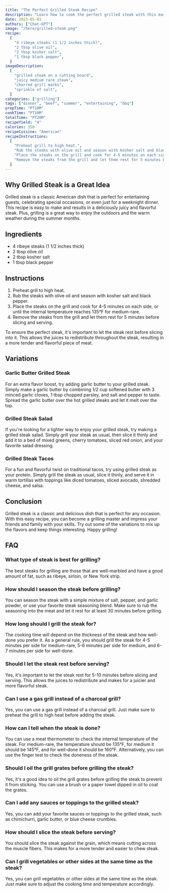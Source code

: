 ```yaml
---
title: "The Perfect Grilled Steak Recipe"
description: "Learn how to cook the perfect grilled steak with this easy and delicious recipe. Impress your friends and family with your grilling skills!"
date: 2023-05-01
authors: ["Chat-GPT"]
image: "/hero/grilled-steak.png"
recipe:
  [
    "4 ribeye steaks (1 1/2 inches thick)",
    "2 tbsp olive oil",
    "2 tbsp kosher salt",
    "1 tbsp black pepper",
  ]
imageDescription:
  [
    "grilled steak on a cutting board",
    "juicy medium rare steak",
    "charred grill marks",
    "sprinkle of salt",
  ]
categories: ["grilling"]
tags: ["dinner", "beef", "summer", "entertaining", "bbq"]
prepTime: "PT10M"
cookTime: "PT10M"
totalTime: "PT20M"
recipeYield: "4"
calories: 350
recipeCuisine: "American"
recipeInstructions:
  [
    "Preheat grill to high heat.",
    "Rub the steaks with olive oil and season with kosher salt and black pepper.",
    "Place the steaks on the grill and cook for 4-5 minutes on each side, or until the internal temperature reaches 135°F for medium-rare.",
    "Remove the steaks from the grill and let them rest for 5 minutes before slicing and serving.",
  ]
---
```


## Why Grilled Steak is a Great Idea

Grilled steak is a classic American dish that is perfect for entertaining guests, celebrating special occasions, or even just for a weeknight dinner. This recipe is easy to make and results in a deliciously juicy and flavorful steak. Plus, grilling is a great way to enjoy the outdoors and the warm weather during the summer months.

## Ingredients

- 4 ribeye steaks (1 1/2 inches thick)
- 2 tbsp olive oil
- 2 tbsp kosher salt
- 1 tbsp black pepper

## Instructions

1. Preheat grill to high heat.
2. Rub the steaks with olive oil and season with kosher salt and black pepper.
3. Place the steaks on the grill and cook for 4-5 minutes on each side, or until the internal temperature reaches 135°F for medium-rare.
4. Remove the steaks from the grill and let them rest for 5 minutes before slicing and serving.

To ensure the perfect steak, it's important to let the steak rest before slicing into it. This allows the juices to redistribute throughout the steak, resulting in a more tender and flavorful piece of meat.

## Variations

### Garlic Butter Grilled Steak

For an extra flavor boost, try adding garlic butter to your grilled steak. Simply make a garlic butter by combining 1/2 cup softened butter with 3 minced garlic cloves, 1 tbsp chopped parsley, and salt and pepper to taste. Spread the garlic butter over the hot grilled steaks and let it melt over the top.

### Grilled Steak Salad

If you're looking for a lighter way to enjoy your grilled steak, try making a grilled steak salad. Simply grill your steak as usual, then slice it thinly and add it to a bed of mixed greens, cherry tomatoes, sliced red onion, and your favorite salad dressing.

### Grilled Steak Tacos

For a fun and flavorful twist on traditional tacos, try using grilled steak as your protein. Simply grill the steak as usual, slice it thinly, and serve it in warm tortillas with toppings like diced tomatoes, sliced avocado, shredded cheese, and salsa.

## Conclusion

Grilled steak is a classic and delicious dish that is perfect for any occasion. With this easy recipe, you can become a grilling master and impress your friends and family with your skills. Try out some of the variations to mix up the flavors and keep things interesting. Happy grilling!

## FAQ

### What type of steak is best for grilling?

The best steaks for grilling are those that are well-marbled and have a good amount of fat, such as ribeye, sirloin, or New York strip.

### How should I season the steak before grilling?

You can season the steak with a simple mixture of salt, pepper, and garlic powder, or use your favorite steak seasoning blend. Make sure to rub the seasoning into the meat and let it rest for at least 30 minutes before grilling.

### How long should I grill the steak for?

The cooking time will depend on the thickness of the steak and how well-done you prefer it. As a general rule, you should grill the steak for 4-5 minutes per side for medium-rare, 5-6 minutes per side for medium, and 6-7 minutes per side for well-done.

### Should I let the steak rest before serving?

Yes, it's important to let the steak rest for 5-10 minutes before slicing and serving. This allows the juices to redistribute and makes for a juicier and more flavorful steak.

### Can I use a gas grill instead of a charcoal grill?

Yes, you can use a gas grill instead of a charcoal grill. Just make sure to preheat the grill to high heat before adding the steak.

### How can I tell when the steak is done?

You can use a meat thermometer to check the internal temperature of the steak. For medium-rare, the temperature should be 135°F, for medium it should be 145°F, and for well-done it should be 160°F. Alternatively, you can use the finger test to check the doneness of the steak.

### Should I oil the grill grates before grilling the steak?

Yes, it's a good idea to oil the grill grates before grilling the steak to prevent it from sticking. You can use a brush or a paper towel dipped in oil to coat the grates.

### Can I add any sauces or toppings to the grilled steak?

Yes, you can add your favorite sauces or toppings to the grilled steak, such as chimichurri, garlic butter, or blue cheese crumbles.

### How should I slice the steak before serving?

You should slice the steak against the grain, which means cutting across the muscle fibers. This makes for a more tender and easier to chew steak.

### Can I grill vegetables or other sides at the same time as the steak?

Yes, you can grill vegetables or other sides at the same time as the steak. Just make sure to adjust the cooking time and temperature accordingly.
